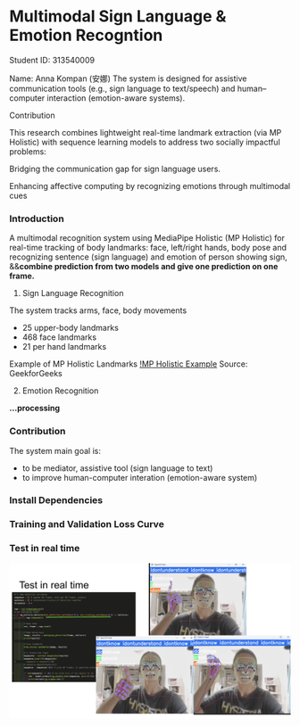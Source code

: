 # Multimodal Sign Language & Emotion Recogntion

Student ID: 313540009 

Name: Anna Kompan (安娜)
The system is designed for assistive communication tools (e.g., sign language to text/speech) and human–computer interaction (emotion-aware systems).

Contribution

This research combines lightweight real-time landmark extraction (via MP Holistic) with sequence learning models to address two socially impactful problems:

Bridging the communication gap for sign language users.

Enhancing affective computing by recognizing emotions through multimodal cues
### Introduction
A multimodal recognition system using MediaPipe Holistic (MP Holistic) for real-time tracking of body landmarks: face, left/right hands, body pose and recognizing sentence (sign language) and emotion of person showing sign, &&**combine prediction from two models and give one prediction on one frame.**

1. Sign Language Recognition

The system tracks arms, face, body movements 

- 25 upper-body landmarks
- 468 face landmarks
- 21 per hand landmarks

Example of MP Holistic Landmarks
[!MP Holistic Example](./mp_holistic.png)
Source: GeekforGeeks

2. Emotion Recognition

**...processing**

### Contribution

The system main goal is:
- to be mediator, assistive tool (sign language to text)
- to improve human-computer interation (emotion-aware system)

### Install Dependencies
### Training and Validation Loss Curve
### Test in real time
![Real time test for 3 sentences](./real_time.jpg)

